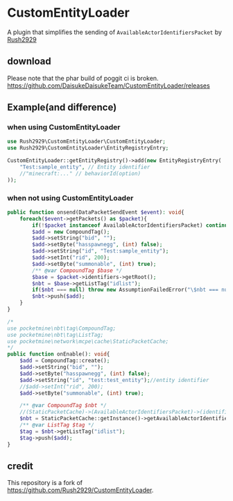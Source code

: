 # CustomEntityLoader
A plugin that simplifies the sending of `AvailableActorIdentifiersPacket` by [Rush2929](https://github.com/Rush2929)   
## download
Please note that the phar build of poggit ci is broken.  
https://github.com/DaisukeDaisukeTeam/CustomEntityLoader/releases  
## Example(and difference)
### when using CustomEntityLoader
```php
use Rush2929\CustomEntityLoader\CustomEntityLoader;
use Rush2929\CustomEntityLoader\EntityRegistryEntry;
```
```php
CustomEntityLoader::getEntityRegistry()->add(new EntityRegistryEntry(
	"Test:sample_entity", // Entity identifier
	//"minecraft:..." // behaviorId(option)
));
```
### when not using CustomEntityLoader
```php
public function onsend(DataPacketSendEvent $event): void{
    foreach($event->getPackets() as $packet){
        if(!$packet instanceof AvailableActorIdentifiersPacket) continue;
        $add = new CompoundTag();
        $add->setString("bid", "");
        $add->setByte("hasspawnegg", (int) false);
        $add->setString("id", "Test:sample_entity");
        $add->setInt("rid", 200);
        $add->setByte("summonable", (int) true);
        /** @var CompoundTag $base */
        $base = $packet->identifiers->getRoot();
        $nbt = $base->getListTag("idlist");
        if($nbt === null) throw new AssumptionFailedError("\$nbt === null");
        $nbt->push($add);
    }
}
```
```php
/*
use pocketmine\nbt\tag\CompoundTag;
use pocketmine\nbt\tag\ListTag;
use pocketmine\network\mcpe\cache\StaticPacketCache;
*/
public function onEnable(): void{
	$add = CompoundTag::create();
	$add->setString("bid", "");
	$add->setByte("hasspawnegg", (int) false);
	$add->setString("id", "test:test_entity");//entity identifier
	//$add->setInt("rid", 200);
	$add->setByte("summonable", (int) true);

	/** @var CompoundTag $nbt */
	//(StaticPacketCache)->(AvailableActorIdentifiersPacket)->(identifiers)->(CompoundTag)
	$nbt = StaticPacketCache::getInstance()->getAvailableActorIdentifiers()->identifiers->getRoot();
	/** @var ListTag $tag */
	$tag = $nbt->getListTag("idlist");
	$tag->push($add);
}
```
## credit
This repository is a fork of https://github.com/Rush2929/CustomEntityLoader.
